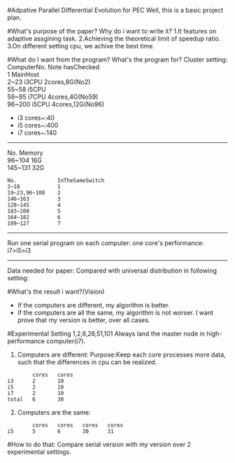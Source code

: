 #Adpative Parallel Differential Evolution for PEC
Well, this is a basic project plan.

#What's purpose of the paper? Why do i want to write it?
1.It features on adaptive assgining task.
2.Achieving the theoretical limit of speedup ratio.
3.On different setting cpu, we achive the best time.


#What do I want from the program? What's the program for?
Cluster setting:  
ComputerNo. Note hasChecked  
1		MainHost   
2~23	i3CPU	2cores,8G(No2)  
55~58	i5CPU  
59~95	i7CPU	4cores,4G(No59)  
96~200	i5CPU	4cores,12G(No96)  

* i3 cores~:40  
* i5 cores~:400  
* i7 cores~:140  

---
No.		Memory  
96~104	16G  
145~131	32G  

```
No.				InTheSameSwitch
2~18			1
19~23,96~108	2
146~163			3
128~145			4
183~200			5
164~182			6
109~127			7
```

---
Run one serial program on each computer:
one core's performance: i7>i5>i3


---
Data needed for paper:
Compared with universal distribution in following setting:

#What's the result i want?(Vision)
* If the computers are different, my algorithm is better.
* If the computers are all the same, my algorithm is not worser.
I want prove that my version is better, over all cases.

#Experimental Setting
1,2,6,26,51,101
Always land the master node in high-performance computer(i7).
1. Computers are different:
Purpose:Keep each core processes more data, such that the differences in cpu can be realized.
```
		cores	cores
i3		2		10
i5		2		10
i7		2		10
total	6		30
```

2. Computers are the same:
```
		cores	cores	cores	cores
i5		5		6		30		31
```


#How to do that:
Compare serial version with my version over 2 experimental settings.








